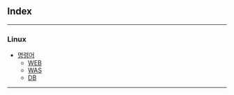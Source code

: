 ## Index ##

---

### Linux
  * [명령어](Linux/명령어.md)
    * [WEB](Linux/서버세팅/WEB.md)
    * [WAS](Linux/서버세팅/WAS.md)
    * [DB](Linux/서버세팅/DB.md)
 
---
